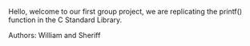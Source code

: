 Hello, welcome to our first group project, we are replicating the printf() function in the C Standard Library.

Authors: William and Sheriff
